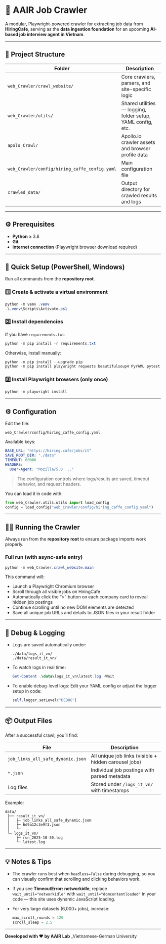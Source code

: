 # 🧠 AAIR Job Crawler

A modular, Playwright-powered crawler for extracting job data from **HiringCafe**, serving as the **data ingestion foundation** for an upcoming **AI-based job interview agent in Vietnam**.

---

## 📁 Project Structure

| Folder                                        | Description                                                 |
| --------------------------------------------- | ----------------------------------------------------------- |
| `web_Crawler/crawl_website/`                  | Core crawlers, parsers, and site-specific logic             |
| `web_Crawler/utils/`                          | Shared utilities — logging, folder setup, YAML config, etc. |
| `apolo_Crawl/`                                | Apollo.io crawler assets and browser profile data           |
| `web_Crawler/config/hiring_caffe_config.yaml` | Main configuration file                                     |
| `crawled_data/`                               | Output directory for crawled results and logs               |

---

## ⚙️ Prerequisites

* **Python** ≥ 3.8
* **Git**
* **Internet connection** (Playwright browser download required)

---

## 🚀 Quick Setup (PowerShell, Windows)

Run all commands from the **repository root**.

### 1️⃣ Create & activate a virtual environment

```powershell
python -m venv .venv
.\.venv\Scripts\Activate.ps1
```

### 2️⃣ Install dependencies

If you have `requirements.txt`:

```powershell
python -m pip install -r requirements.txt
```

Otherwise, install manually:

```powershell
python -m pip install --upgrade pip
python -m pip install playwright requests beautifulsoup4 PyYAML pytest
```

### 3️⃣ Install Playwright browsers (only once)

```powershell
python -m playwright install
```

---

## ⚙️ Configuration

Edit the file:

```
web_Crawler/config/hiring_caffe_config.yaml
```

Available keys:

```yaml
BASE_URL: "https://hiring.cafe/jobs/it"
SAVE_ROOT_DIR: "./data"
TIMEOUT: 60000
HEADERS:
  User-Agent: "Mozilla/5.0 ..."
```

> The configuration controls where logs/results are saved, timeout behavior, and request headers.

You can load it in code with:

```python
from web_Crawler.utils.utils import load_config
config = load_config("web_Crawler/config/hiring_caffe_config.yaml")
```

---

## 🧙‍♂️ Running the Crawler

Always run from the **repository root** to ensure package imports work properly.

### Full run (with async-safe entry)

```powershell
python -m web_Crawler.crawl_website.main
```

This command will:

* Launch a Playwright Chromium browser
* Scroll through all visible jobs on HiringCafe
* Automatically click the “>” button on each company card to reveal hidden job postings
* Continue scrolling until no new DOM elements are detected
* Save all unique job URLs and details to JSON files in your result folder

---

## 🧥 Debug & Logging

* Logs are saved automatically under:

  ```
  ./data/logs_it_vn/
  ./data/result_it_vn/
  ```
* To watch logs in real time:

  ```powershell
  Get-Content .\data\logs_it_vn\latest.log -Wait
  ```
* To enable debug-level logs:
  Edit your YAML config or adjust the logger setup in code:

  ```python
  self.logger.setLevel("DEBUG")
  ```

---

## 📦 Output Files

After a successful crawl, you’ll find:

| File                              | Description                                           |
| --------------------------------- | ----------------------------------------------------- |
| `job_links_all_safe_dynamic.json` | All unique job links (visible + hidden carousel jobs) |
| `*.json`                          | Individual job postings with parsed metadata          |
| Log files                         | Stored under `/logs_it_vn/` with timestamps           |

Example:

```
data/
 ├── result_it_vn/
 │   ├─ job_links_all_safe_dynamic.json
 │   ├─ 6d9a12c3e9f3.json
 │   └─ ...
 └─ logs_it_vn/
     ├─ run_2025-10-30.log
     └─ latest.log
```

---

## 💡 Notes & Tips

* The crawler runs best when `headless=False` during debugging,
  so you can visually confirm that scrolling and clicking behaviors work.
* If you see **TimeoutError: networkidle**, replace `wait_until="networkidle"`
  with `wait_until="domcontentloaded"` in your code — this site uses dynamic JavaScript loading.
* For very large datasets (6,000+ jobs), increase:

  ```python
  max_scroll_rounds = 120
  scroll_sleep = 2.5
  ```

---



**Developed with ❤️ by AAIR Lab**
_Vietnamese-German University 
